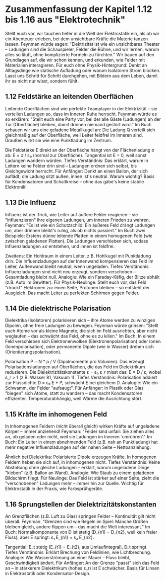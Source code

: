 # Zusammenfassung der Kapitel 1.12 bis 1.16 aus "Elektrotechnik" 

Stellt euch vor, wir tauchen tiefer in die Welt der Elektrostatik ein, als ob wir ein Abenteuer erleben, bei dem unsichtbare Kräfte die Materie tanzen lassen. Feynman würde sagen: "Elektrizität ist wie ein unsichtbares Theater – Ladungen sind die Schauspieler, Felder die Bühne, und wir lernen, warum alles so läuft, ohne komplizierte Formeln zu fürchten." Wir bauen auf den Grundlagen auf, die wir schon kennen, und erkunden, wie Felder mit Materialien interagieren. Für euch ohne Physik-Hintergrund: Denkt an Alltagsdinge wie statische Aufladung oder warum Isolatoren Strom blocken. Lasst uns Schritt für Schritt durchgehen, mit Bildern aus dem Leben, damit ihr es nicht nur wisst, sondern fühlt.

## 1.12 Feldstärke an leitenden Oberflächen

Leitende Oberflächen sind wie perfekte Teamplayer in der Elektrizität – sie verteilen Ladungen so, dass im Inneren Ruhe herrscht. Feynman würde es so erklären: "Stellt euch eine Party vor, bei der alle Gäste (Ladungen) an der Tür (Oberfläche) bleiben, damit drinnen niemand gestört wird." Im Buch schauen wir uns eine geladene Metallkugel an: Die Ladung Q verteilt sich gleichmäßig auf der Oberfläche, weil Leiter feldfrei im Inneren sind. Draußen wirkt sie wie eine Punktladung im Zentrum.

Die Feldstärke E direkt an der Oberfläche hängt von der Flächenladung σ ab: E = σ / ε₀ (normal zur Oberfläche). Tangential ist E = 0, weil sonst Ladungen wandern würden. Tiefes Verständnis: Das erklärt, warum in Leitern keine Felder drin sind – Ladungen ordnen sich selbst, bis Gleichgewicht herrscht. Für Anfänger: Denkt an einen Ballon, der sich auflädt; die Ladung sitzt außen, innen ist's neutral. Warum wichtig? Basis für Kondensatoren und Schaltkreise – ohne das gäbe's keine stabile Elektronik!

## 1.13 Die Influenz

Influenz ist der Trick, wie Leiter auf äußere Felder reagieren – sie "influenzieren" ihre eigenen Ladungen, um inneren Frieden zu wahren. Feynman: "Es ist wie ein Schutzschild: Ein äußeres Feld drängt Ladungen um, aber drinnen bleibt's ruhig, als ob nichts passiert." Im Buch zwei Beispiele: Erstens dünne leitende Platten in einem homogenen Feld (wie zwischen geladenen Platten). Die Ladungen verschieben sich, sodass Influenzladungen ±σ entstehen, und innen ist feldfrei.

Zweitens: Ein Hohlraum in einem Leiter, z.B. Hohlkugel mit Punktladung drin. Die Influenzladungen auf der Innenwand kompensieren das Feld im Leiter, Außenwand bleibt neutral, wenn ungeladen. Tiefes Verständnis: Influenzladungen sind nicht neu erzeugt, sondern verschoben – Gesamtladung bleibt null. Analogie: Wie ein Faraday-Käfig, der Blitze abhält (z.B. Auto im Gewitter). Für Physik-Neulinge: Stellt euch vor, das Feld "drückt" Elektronen zur einen Seite, Protonen bleiben – so entsteht der Ausgleich. Das macht Leiter zu perfekten Schirmen gegen Felder.

## 1.14 Die dielektrische Polarisation

Dielektrika (Isolatoren) polarisieren sich – ihre Atome werden zu winzigen Dipolen, ohne freie Ladungen zu bewegen. Feynman würde grinsen: "Stellt euch Atome vor als kleine Magnete, die sich im Feld ausrichten, aber nicht weglaufen – das schwächt das Feld, ohne es zu killen." Im Buch: In einem Feld verschieben sich Elektronenwolken (Elektronenpolarisation) oder Ionen (Ionenpolarisation), oder permanente Dipole (wie in Wasser) drehen sich (Orientierungspolarisation).

Polarisation P = N * p / V (Dipolmomente pro Volumen). Das erzeugt Polarisationsladungen auf Oberflächen, die das Feld im Dielektrikum reduzieren. Die Dielektrizitätskonstante ε = ε₀ ε_r misst das: E = D / ε, wobei ε_r > 1 (z.B. Wasser 81, Vakuum 1). Tiefes Verständnis: Polarisation addiert zur Flussdichte D = ε₀ E + P, schwächt E bei gleichem D. Analogie: Wie ein Schwamm, der Felder "aufsaugt". Für Anfänger: In Plastik oder Glas "biegen" sich Atome, statt zu wandern – das macht Kondensatoren effizienter. Temperaturabhängig, weil Wärme die Ausrichtung stört.

## 1.15 Kräfte im inhomogenen Feld

In inhomogenen Feldern (nicht überall gleich) wirken Kräfte auf ungeladene Körper – immer anziehend! Feynman: "Felder sind unfair: Sie ziehen alles an, ob geladen oder nicht, weil sie Ladungen im Inneren 'umrühren'." Im Buch: Ein Leiter in einem abnehmenden Feld (z.B. nah an Punktladung) hat mehr negative Influenzladungen auf der nahen Seite – Nettoanziehung.

Ähnlich bei Dielektrika: Polarisierte Dipole erzeugen Kräfte. In homogenen Feldern heben sie sich auf, in inhomogenen nicht. Tiefes Verständnis: Keine Abstoßung ohne gleiche Ladungen – erklärt, warum ungeladene Dinge "kleben" (z.B. Ballon an Wand). Analogie: Wie Staub zu einem geladenen Bildschirm fliegt. Für Neulinge: Das Feld ist stärker auf einer Seite, zieht die "verschobenen" Ladungen mehr – immer hin zur Quelle. Wichtig für Elektrostatik in der Praxis, wie Farbsprühgeräte.

## 1.16 Sprungstellen der Dielektrizitätskonstanten

An Grenzflächen (z.B. Luft zu Glas) springen Felder – Kontinuität gilt nicht überall. Feynman: "Grenzen sind wie Regeln im Spiel: Manche Größen bleiben gleich, andere flippen um – das macht die Welt interessant." Im Buch: Normalkomponente von D ist stetig (D_{n1} = D_{n2}, weil kein freier Fluss), aber E springt: ε₁ E_{n1} = ε₂ E_{n2}.

Tangential: E_t stetig (E_{t1} = E_{t2}, aus Umlaufintegral), D_t springt. Tiefes Verständnis: Erklärt Brechung von Feldlinien, wie Lichtbrechung. Analogie: Wie Wasserströmung an einer Mauer – Fluss bleibt, Geschwindigkeit ändert. Für Anfänger: An der Grenze "passt" sich das Feld an – in stärkerem Dielektrikum (hohes ε_r) ist E schwächer. Basis für Linsen in Elektrostatik oder Kondensator-Design.